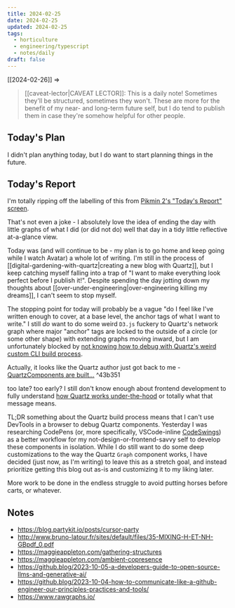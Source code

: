 ```yaml
---
title: 2024-02-25
date: 2024-02-25
updated: 2024-02-25
tags:
  - horticulture
  - engineering/typescript
  - notes/daily
draft: false
---
```

[[2024-02-26]] ⇒

> [[caveat-lector|CAVEAT LECTOR]]: This is a daily note! Sometimes they'll be structured, sometimes they won't. These are more for the benefit of my near- and long-term future self, but I do tend to publish them in case they're somehow helpful for other people.

## Today's Plan

I didn't plan anything today, but I do want to start planning things in the future.

## Today's Report

I'm totally ripping off the labelling of this from [Pikmin 2's "Today's Report" screen](https://www.pikminwiki.com/Day_results_menu).

That's not even a joke - I absolutely love the idea of ending the day with little graphs of what I did (or did not do) well that day in a tidy little reflective at-a-glance view.

Today was (and will continue to be - my plan is to go home and keep going while I watch Avatar) a whole lot of writing. I'm still in the process of [[digital-gardening-with-quartz|creating a new blog with Quartz]], but I keep catching myself falling into a trap of "I want to make everything look perfect before I publish it!". Despite spending the day jotting down my thoughts about [[over-under-engineering|over-engineering killing my dreams]], I can't seem to stop myself.

The stopping point for today will probably be a vague "do I feel like I've written enough to cover, at a base level, the anchor tags of what I want to write." I still *do* want to do some weird `D3.js` fuckery to Quartz's network graph where major "anchor" tags are locked to the outside of a circle (or some other shape) with extending graphs moving inward, but I am unfortunately blocked by [not knowing how to debug with Quartz's weird custom CLI build process](https://discord.com/channels/927628110009098281/1211416332403482714/1211416332403482714).

Actually, it looks like the Quartz author just got back to me - [QuartzComponents are built...](https://discord.com/channels/927628110009098281/1211416332403482714/1211479335429734531) ^43b351

too late? too early? I still don't know enough about frontend development to fully understand [how Quartz works under-the-hood](https://quartz.jzhao.xyz/advanced/architecture) or totally what that message means.

TL;DR something about the Quartz build process means that I can't use DevTools in a browser to debug Quartz components. Yesterday I was researching CodePens (or, more specifically, VSCode-inline [CodeSwings](https://marketplace.visualstudio.com/items?itemName=codespaces-Contrib.codeswing)) as a better workflow for my not-design-or-frontend-savvy self to develop these components in isolation. While I do still want to do some deep customizations to the way the Quartz `Graph` component works, I have decided (just now, as I'm writing) to leave this as a stretch goal, and instead prioritize getting this blog out as-is and customizing it to my liking later.

More work to be done in the endless struggle to avoid putting horses before carts, or whatever.

## Notes

- <https://blog.partykit.io/posts/cursor-party>
- <http://www.bruno-latour.fr/sites/default/files/35-MIXING-H-ET-NH-GBpdf_0.pdf>
- <https://maggieappleton.com/gathering-structures>
- <https://maggieappleton.com/ambient-copresence>
- <https://github.blog/2023-10-05-a-developers-guide-to-open-source-llms-and-generative-ai/>
- <https://github.blog/2023-10-04-how-to-communicate-like-a-github-engineer-our-principles-practices-and-tools/>
- <https://www.rawgraphs.io/>
